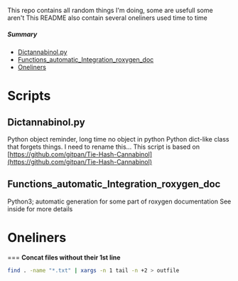 This repo contains all random things I'm doing, some are usefull some aren't
This README also contain several oneliners used time to time

##### Summary
- [Dictannabinol.py](#dictannabinol)
- [Functions\_automatic\_Integration\_roxygen\_doc](#roxygen)
- [Oneliners](#oneliners)

# Scripts
## Dictannabinol.py<a name="dictannabinol"></a>
Python object reminder, long time no object in python
Python dict-like class that forgets things. I need to rename this...
This script is based on [https://github.com/gitpan/Tie-Hash-Cannabinol](https://github.com/gitpan/Tie-Hash-Cannabinol)

## Functions\_automatic\_Integration\_roxygen\_doc<a name="roxygen"></a>
Python3; automatic generation for some part of roxygen documentation
See inside for more details

# Oneliners <a name="oneliners"></a>
===
**Concat files without their 1st line**
```bash
find . -name "*.txt" | xargs -n 1 tail -n +2 > outfile
```
